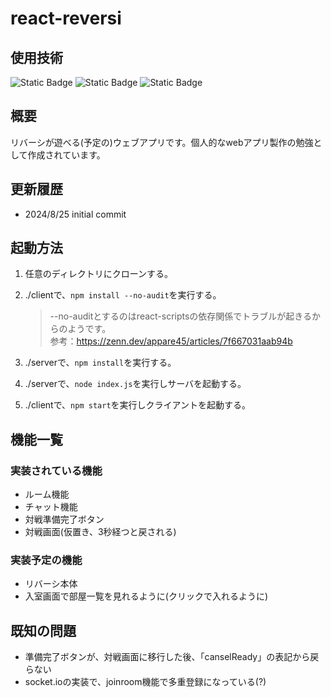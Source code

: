 # react-reversi
## 使用技術
![Static Badge](https://img.shields.io/badge/react-000000?style=for-the-badge&logo=react&logoColor=blue)
![Static Badge](https://img.shields.io/badge/typescript-000000?style=for-the-badge&logo=typescript&logoColor=blue)
![Static Badge](https://img.shields.io/badge/nodejs-000000?style=for-the-badge&logo=node.js&logoColor=green)
## 概要
リバーシが遊べる(予定の)ウェブアプリです。個人的なwebアプリ製作の勉強として作成されています。
## 更新履歴
- 2024/8/25 initial commit
## 起動方法
1. 任意のディレクトリにクローンする。
2. ./clientで、`npm install --no-audit`を実行する。
   > --no-auditとするのはreact-scriptsの依存関係でトラブルが起きるからのようです。  
   > 参考：https://zenn.dev/appare45/articles/7f667031aab94b

4. ./serverで、`npm install`を実行する。
5. ./serverで、`node index.js`を実行しサーバを起動する。
6. ./clientで、`npm start`を実行しクライアントを起動する。
## 機能一覧
### 実装されている機能
- ルーム機能
- チャット機能
- 対戦準備完了ボタン
- 対戦画面(仮置き、3秒経つと戻される)
### 実装予定の機能
- リバーシ本体
- 入室画面で部屋一覧を見れるように(クリックで入れるように)
## 既知の問題
- 準備完了ボタンが、対戦画面に移行した後、「canselReady」の表記から戻らない
- socket.ioの実装で、joinroom機能で多重登録になっている(?)
